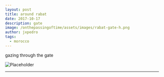 ```yaml
---
layout: post
title: around rabat
date: 2017-10-17
description: gate
image: /onthepassingoftime/assets/images/rabat-gate-h.png
author: jxpedro
tags: 
  - morocco
---
```

<p >gazing through the gate</p>

![Placeholder](/onthepassingoftime/assets/images/rabat-gate.jpg)

<p></p>

<hr/>
